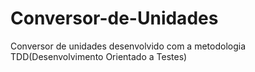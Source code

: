 # Conversor-de-Unidades
Conversor de unidades desenvolvido com a metodologia TDD(Desenvolvimento Orientado a Testes)
